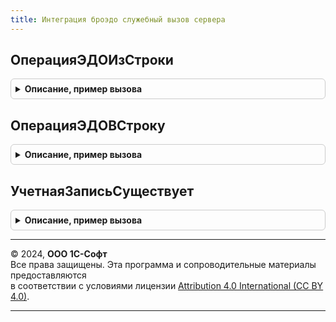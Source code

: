 ```yaml
---
title: Интеграция броэдо служебный вызов сервера
---
```



## ОперацияЭДОИзСтроки
<details style="margin: 1em 0; padding: 0.5em; border: 1px solid #ccc; border-radius: 6px;">

<summary style="font-weight: bold; cursor: pointer;">Описание, пример вызова</summary>

```bsl

Функция ОперацияЭДОИзСтроки(Знач СтрокаОперацииЭДО) Экспорт
```

Пример вызова
```bsl
Результат = ИнтеграцияБРОЭДОСлужебныйВызовСервера.ОперацияЭДОИзСтроки(СтрокаОперацииЭДО) 
```
</details>

## ОперацияЭДОВСтроку
<details style="margin: 1em 0; padding: 0.5em; border: 1px solid #ccc; border-radius: 6px;">

<summary style="font-weight: bold; cursor: pointer;">Описание, пример вызова</summary>

```bsl

Функция ОперацияЭДОВСтроку(ОперацияЭДО) Экспорт
```

Пример вызова
```bsl
Результат = ИнтеграцияБРОЭДОСлужебныйВызовСервера.ОперацияЭДОВСтроку(ОперацияЭДО) 
```
</details>

## УчетнаяЗаписьСуществует
<details style="margin: 1em 0; padding: 0.5em; border: 1px solid #ccc; border-radius: 6px;">

<summary style="font-weight: bold; cursor: pointer;">Описание, пример вызова</summary>

```bsl

// Выполняет проверку существования учетной записи ЭДО.
//
// Параметры:
//  ОтборУчетнойЗаписи - Структура:
//  * Организация - ОпределяемыйТип.Организация - организация, которую следует подключить к ЭДО.
//  * КодНалоговогоОргана - Строка - код налоговой инспекции, в которой зарегистрирована организация.
//  * Сертификат - СправочникСсылка.СертификатыКлючейЭлектроннойПодписиИШифрования - сертификат для регистрации у оператора ЭДО.
//
// Возвращаемое значение:
//  Булево - Учетная запись существует
Функция УчетнаяЗаписьСуществует(Знач ОтборУчетнойЗаписи) Экспорт
```

Пример вызова
```bsl
Результат = ИнтеграцияБРОЭДОСлужебныйВызовСервера.УчетнаяЗаписьСуществует(ОтборУчетнойЗаписи) 
```
</details>

---

© 2024, **ООО 1С-Софт**  
Все права защищены. Эта программа и сопроводительные материалы предоставляются  
в соответствии с условиями лицензии [Attribution 4.0 International (CC BY 4.0)](https://creativecommons.org/licenses/by/4.0/legalcode).

---
